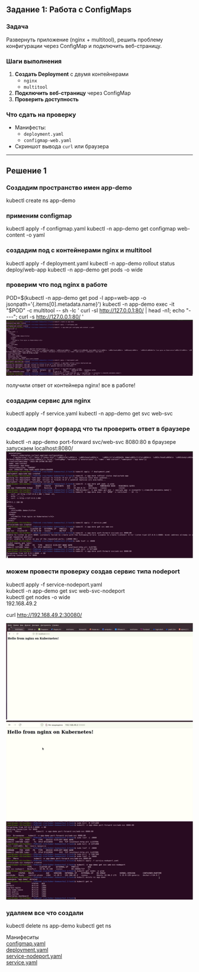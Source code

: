 
## **Задание 1: Работа с ConfigMaps**
### **Задача**
Развернуть приложение (nginx + multitool), решить проблему конфигурации через ConfigMap и подключить веб-страницу.

### **Шаги выполнения**
1. **Создать Deployment** с двумя контейнерами
   - `nginx`
   - `multitool`
3. **Подключить веб-страницу** через ConfigMap
4. **Проверить доступность**

### **Что сдать на проверку**
- Манифесты:
  - `deployment.yaml`
  - `configmap-web.yaml`
- Скриншот вывода `curl` или браузера

---

## Решение 1

### Создадим пространство имен app-demo
kubectl create ns app-demo

### применим configmap
kubectl apply -f configmap.yaml
kubectl -n app-demo get configmap web-content -o yaml

### создадим под с контейнерами nginx и multitool
kubectl apply -f deployment.yaml
kubectl -n app-demo rollout status deploy/web-app
kubectl -n app-demo get pods -o wide

### проверим что под nginx в работе  
POD=$(kubectl -n app-demo get pod -l app=web-app -o jsonpath='{.items[0].metadata.name}')
kubectl -n app-demo exec -it "$POD" -c multitool -- sh -lc '
  curl -sI http://127.0.0.1:80/ | head -n1;
  echo "----";
  curl -s http://127.0.0.1:80/
'
![рисунок 1](https://github.com/ysatii/kuber-homeworks2.3/blob/main/img/img_1.jpg)

получили ответ от контейнера nginx! все в работе!  

### создадим сервис для nginx
kubectl apply -f service.yaml
kubectl -n app-demo get svc web-svc

### создадим порт форвард что ты проверить ответ в браузере
kubectl -n app-demo port-forward svc/web-svc 8080:80
в браузере запускаем
localhost:8080/  
![рисунок 2](https://github.com/ysatii/kuber-homeworks2.3/blob/main/img/img_2.jpg)

### можем провести проверку создав сервис типа nodeport
kubectl apply -f service-nodeport.yaml  
kubectl -n app-demo get svc web-svc-nodeport  
kubectl get nodes -o wide  
192.168.49.2 

curl http://192.168.49.2:30080/

![рисунок 3](https://github.com/ysatii/kuber-homeworks2.3/blob/main/img/img_3.jpg)
![рисунок 4](https://github.com/ysatii/kuber-homeworks2.3/blob/main/img/img_4.jpg)
![рисунок 5](https://github.com/ysatii/kuber-homeworks2.3/blob/main/img/img_5.jpg)

### удаляем все что создали
kubectl delete ns app-demo
kubectl get ns

Манифеситы  
[configmap.yaml](https://github.com/ysatii/kuber-homeworks2.3/blob/main/task1/configmap.yaml)  
[deployment.yaml](https://github.com/ysatii/kuber-homeworks2.3/blob/main/task1/deployment.yaml)  
[service-nodeport.yaml](https://github.com/ysatii/kuber-homeworks2.3/blob/main/task1/service-nodeport.yaml)  
[service.yaml](https://github.com/ysatii/kuber-homeworks2.3/blob/main/task1/service.yaml) 





